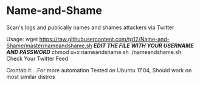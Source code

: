 # Name-and-Shame
Scan's logs and publically names and shames attackers via Twitter

Usage:
wget https://raw.githubusercontent.com/tg12/Name-and-Shame/master/nameandshame.sh
***EDIT THE FILE WITH YOUR USERNAME AND PASSWORD***
chmod u+x nameandshame.sh
./nameandshame.sh
Check Your Twitter Feed

Crontab it....For more automation
Tested on Ubuntu 17.04, Should work on most similar distros

